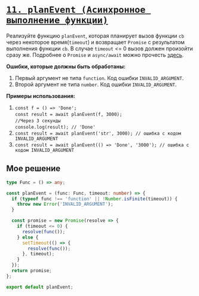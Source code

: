# [`11. planEvent (Асинхронное выполнение функции)`](../index.md)

Реализуйте функцию `planEvent`, которая планирует вызов функции `cb` через некоторое время(`timeout`) и возвращает `Promise` с результатом выполнения функции `cb`.
В случае `timeout` <= 0 вызов должен произойти сразу же.
Подробнее о `Promise` и `async/await` можно прочесть [здесь](https://learn.javascript.ru/async).

**Ошибки, которые должны быть обработаны:**

1. Первый аргумент не типа `function`. Код ошибки `INVALID_ARGUMENT`.
1. Второй аргумент не типа `number`. Код ошибки `INVALID_ARGUMENT`.

**Примеры использования:**

1. `const f = () => 'Done';`<br/>
   `const result = await planEvent(f, 3000);`<br/>
   `//Через 3 секунды`<br/>
   `console.log(result); // 'Done'`
2. `const result = await planEvent('str', 3000); // ошибка с кодом INVALID_ARGUMENT`
3. `const result = await planEvent(() => 'Done', '3000'); // ошибка с кодом INVALID_ARGUMENT`

## Мое решение

```ts
type Func = () => any;

const planEvent = (func: Func, timeout: number) => {
  if (typeof func !== 'function' || !Number.isFinite(timeout)) {
    throw new Error('INVALID_ARGUMENT');
  }

  const promise = new Promise(resolve => {
    if (timeout <= 0) {
      resolve(func());
    } else {
      setTimeout(() => {
        resolve(func());
      }, timeout);
    }
  });
  return promise;
};

export default planEvent;
```

